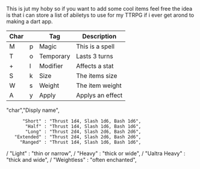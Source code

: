 This is jut my hoby so if you want to add some cool items feel free
  the idea is that i can store a list of abiletys to use for my TTRPG
  if i ever get arond to making a dart app.

|  Char ||   Tag   |    Description    |
|----|---|---------|-------------------|
|  M | p |  Magic  |  This is a spell  |    
|  T | o |Temporary|   Lasts 3 turns   |      
|  + | l | Modifier|   Affects a stat  |      
|  S | k |  Size   |   The items size  |
|  W | s |  Weight |  The item weight  |
|  A | y |  Apply  |  Applys an effect |

"char","Disply name",


          "Short" : "Thrust 1d4, Slash 1d6, Bash 1d6",
           "Half" : "Thrust 1d4, Slash 1d6, Bash 1d6",
           "Long" : "Thrust 2d4, Slash 2d6, Bash 2d6",
       "Extended" : "Thrust 2d4, Slash 2d6, Bash 2d6",
         "Ranged" : "Thrust 1d4, Slash 1d6, Bash 1d6",

/          "Light" : "thin or narrow",
/          "Heavy" : "thick or wide",
/   "Ualtra Heavy" : "thick and wide",
/     "Weightless" : "often enchanted",    

